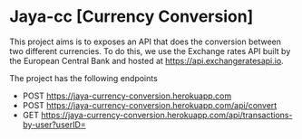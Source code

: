 # Jaya-cc [Currency Conversion]

This project aims is to exposes an API that does the conversion between two different currencies.
To do this, we use the Exchange rates API built by the European Central Bank and hosted at https://api.exchangeratesapi.io.

The project has the following endpoints

- POST https://jaya-currency-conversion.herokuapp.com
- POST https://jaya-currency-conversion.herokuapp.com/api/convert
- GET https://jaya-currency-conversion.herokuapp.com/api/transactions-by-user?userID=<USER ID>
